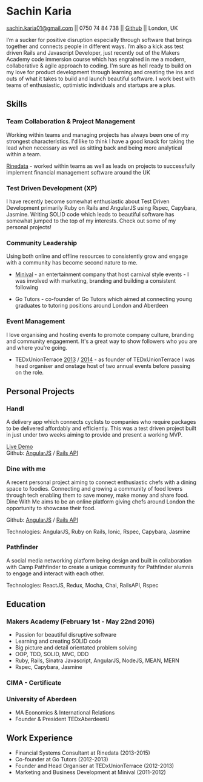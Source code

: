 # Sachin Karia
sachin.karia01@gmail.com || 0750 74 84 738 || [Github](https://www.github.com/sachinkaria) || London, UK


I’m a sucker for positive disruption especially through software that brings together and connects people in different ways. I’m also a kick ass test driven Rails and Javascript Developer, just recently out of the Makers Academy code immersion course which has engrained in me a modern, collaborative & agile approach to coding. I'm sure as hell ready to build on my love for product development through learning and creating the ins and outs of what it takes to build and launch beautiful software. I work best with teams of enthusiastic, optimistic individuals and startups are a plus.

## Skills

### Team Collaboration & Project Management

Working within teams and managing projects has always been one of my strongest characteristics. I'd like to think I have a good knack for taking the lead when necessary as well as sitting back and being more analytical within a team.

[Rinedata](http://www.rinedata.com/) - worked within teams as well as leads on projects to successfully implement financial management software around the UK


### Test Driven Development (XP)

 I have recently become somewhat enthusiastic about Test Driven Development primarily Ruby on Rails and AngularJS using Rspec, Capybara, Jasmine. Writing SOLID code which leads to beautiful software has somewhat jumped to the top of my interests. Check out some of my personal projects!

### Community Leadership

Using both online and offline resources to consistently grow and engage with a community has become second nature to me.

- [Minival](https://www.facebook.com/minivalofficial) - an entertainment company that host carnival style events - I was involved with marketing, branding and building a consistent following

- Go Tutors - co-founder of Go Tutors which aimed at connecting young graduates to tutoring positions around London and Aberdeen

### Event Management

I love organising and hosting events to promote company culture, branding and community engagement. It's a great way to show followers who you are and where you're going.

- TEDxUnionTerrace [2013](https://www.youtube.com/watch?v=F5Is6xzZkf4&list=PLsRNoUx8w3rMt0281K97CCY5F9vw8CqsX) / [2014](https://www.youtube.com/watch?v=fOYz8YANfmw&list=PLsRNoUx8w3rMUzriQ3wP0Lu9m9EVCFTLu) - as founder of TEDxUnionTerrace I was head organiser and onstage host of two annual events before passing on the role.

## Personal Projects

### Handl

A delivery app which connects cyclists to companies who require packages to be delivered affordably and efficiently. This was a test driven project built in just under two weeks aiming to provide and present a working MVP.

[Live Demo](https://youtu.be/oSti49Wp3A0) <br>
Github: [AngularJS](https://github.com/acookson91/handl-frontend) / [Rails API](https://github.com/acookson91/handl-backend)

### Dine with me

A recent personal project aiming to connect enthusiastic chefs with a dining space to foodies. Connecting and growing a community of food lovers through tech enabling them to save money, make money and share food. Dine With Me aims to be an online platform giving chefs around London the opportunity to showcase their food.

Github: [AngularJS](https://github.com/sachinkaria/comedineApp) / [Rails API](https://github.com/sachinkaria/comedine)

Technologies: AngularJS, Ruby on Rails, Ionic, Rspec, Capybara, Jasmine

### Pathfinder

A social media networking platform being design and built in collaboration with Camp Pathfinder to create a unique community for Pathfinder alumnis to engage and interact with each other.

Technologies: ReactJS, Redux, Mocha, Chai, RailsAPI, Rspec

## Education

### Makers Academy (February 1st - May 22nd 2016)

- Passion for beautiful disruptive software
- Learning and creating SOLID code
- Big picture and detail orientated problem solving
- OOP, TDD, SOLID, MVC, DDD
- Ruby, Rails, Sinatra Javascript, AngularJS, NodeJS, MEAN, MERN
- Rspec, Capybara, Jasmine

### CIMA - Certificate

### University of Aberdeen

- MA Economics & International Relations
- Founder & President TEDxAberdeenU

## Work Experience

- Financial Systems Consultant at Rinedata (2013-2015)
- Co-founder at Go Tutors (2012-2013)
- Founder and Head Organiser at TEDxUnionTerrace (2012-2013)
- Marketing and Business Development at Minival (2011-2012)
